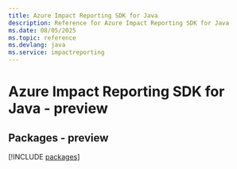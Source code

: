 ```yaml
---
title: Azure Impact Reporting SDK for Java
description: Reference for Azure Impact Reporting SDK for Java
ms.date: 08/05/2025
ms.topic: reference
ms.devlang: java
ms.service: impactreporting
---
```

# Azure Impact Reporting SDK for Java - preview
## Packages - preview
[!INCLUDE [packages](impact-reporting-index.md)]